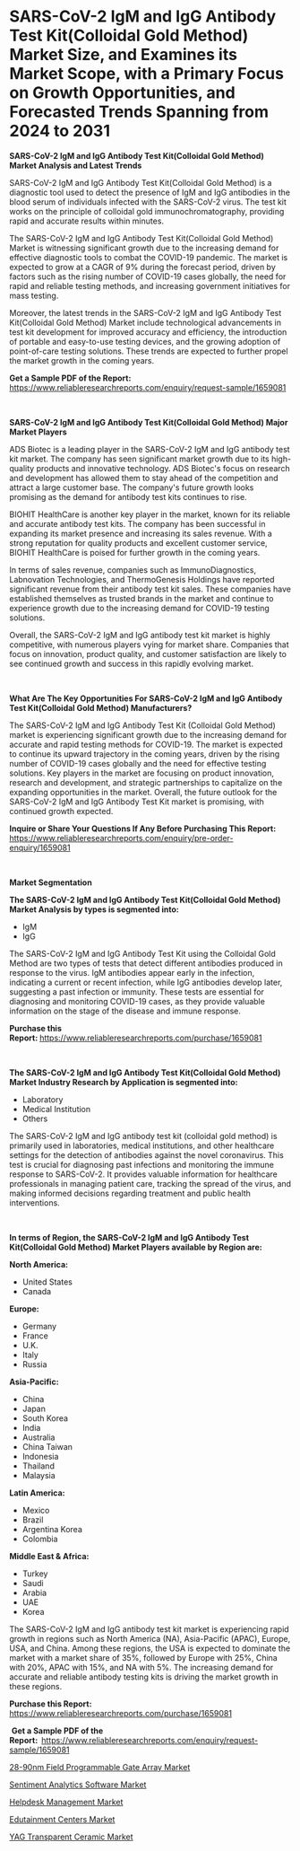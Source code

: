 <p><h1>SARS-CoV-2 IgM and IgG Antibody Test Kit(Colloidal Gold Method) Market Size, and Examines its Market Scope, with a Primary Focus on Growth Opportunities, and Forecasted Trends Spanning from 2024 to 2031</h1></p><p><strong>SARS-CoV-2 IgM and IgG Antibody Test Kit(Colloidal Gold Method) Market Analysis and Latest Trends</strong></p>
<p><p>SARS-CoV-2 IgM and IgG Antibody Test Kit(Colloidal Gold Method) is a diagnostic tool used to detect the presence of IgM and IgG antibodies in the blood serum of individuals infected with the SARS-CoV-2 virus. The test kit works on the principle of colloidal gold immunochromatography, providing rapid and accurate results within minutes.</p><p>The SARS-CoV-2 IgM and IgG Antibody Test Kit(Colloidal Gold Method) Market is witnessing significant growth due to the increasing demand for effective diagnostic tools to combat the COVID-19 pandemic. The market is expected to grow at a CAGR of 9% during the forecast period, driven by factors such as the rising number of COVID-19 cases globally, the need for rapid and reliable testing methods, and increasing government initiatives for mass testing.</p><p>Moreover, the latest trends in the SARS-CoV-2 IgM and IgG Antibody Test Kit(Colloidal Gold Method) Market include technological advancements in test kit development for improved accuracy and efficiency, the introduction of portable and easy-to-use testing devices, and the growing adoption of point-of-care testing solutions. These trends are expected to further propel the market growth in the coming years.</p></p>
<p><strong>Get a Sample PDF of the Report:&nbsp;</strong> <a href="https://www.reliableresearchreports.com/enquiry/request-sample/1659081">https://www.reliableresearchreports.com/enquiry/request-sample/1659081</a></p>
<p>&nbsp;</p>
<p><strong>SARS-CoV-2 IgM and IgG Antibody Test Kit(Colloidal Gold Method) Major Market Players</strong></p>
<p><p>ADS Biotec is a leading player in the SARS-CoV-2 IgM and IgG antibody test kit market. The company has seen significant market growth due to its high-quality products and innovative technology. ADS Biotec's focus on research and development has allowed them to stay ahead of the competition and attract a large customer base. The company's future growth looks promising as the demand for antibody test kits continues to rise.</p><p>BIOHIT HealthCare is another key player in the market, known for its reliable and accurate antibody test kits. The company has been successful in expanding its market presence and increasing its sales revenue. With a strong reputation for quality products and excellent customer service, BIOHIT HealthCare is poised for further growth in the coming years.</p><p>In terms of sales revenue, companies such as ImmunoDiagnostics, Labnovation Technologies, and ThermoGenesis Holdings have reported significant revenue from their antibody test kit sales. These companies have established themselves as trusted brands in the market and continue to experience growth due to the increasing demand for COVID-19 testing solutions.</p><p>Overall, the SARS-CoV-2 IgM and IgG antibody test kit market is highly competitive, with numerous players vying for market share. Companies that focus on innovation, product quality, and customer satisfaction are likely to see continued growth and success in this rapidly evolving market.</p></p>
<p>&nbsp;</p>
<p><strong>What Are The Key Opportunities For SARS-CoV-2 IgM and IgG Antibody Test Kit(Colloidal Gold Method) Manufacturers?</strong></p>
<p><p>The SARS-CoV-2 IgM and IgG Antibody Test Kit (Colloidal Gold Method) market is experiencing significant growth due to the increasing demand for accurate and rapid testing methods for COVID-19. The market is expected to continue its upward trajectory in the coming years, driven by the rising number of COVID-19 cases globally and the need for effective testing solutions. Key players in the market are focusing on product innovation, research and development, and strategic partnerships to capitalize on the expanding opportunities in the market. Overall, the future outlook for the SARS-CoV-2 IgM and IgG Antibody Test Kit market is promising, with continued growth expected.</p></p>
<p><strong>Inquire or Share Your Questions If Any Before Purchasing This Report:</strong> <a href="https://www.reliableresearchreports.com/enquiry/pre-order-enquiry/1659081">https://www.reliableresearchreports.com/enquiry/pre-order-enquiry/1659081</a></p>
<p>&nbsp;</p>
<p><strong>Market Segmentation</strong></p>
<p><strong>The SARS-CoV-2 IgM and IgG Antibody Test Kit(Colloidal Gold Method) Market Analysis by types is segmented into:</strong></p>
<p><ul><li>IgM</li><li>IgG</li></ul></p>
<p><p>The SARS-CoV-2 IgM and IgG Antibody Test Kit using the Colloidal Gold Method are two types of tests that detect different antibodies produced in response to the virus. IgM antibodies appear early in the infection, indicating a current or recent infection, while IgG antibodies develop later, suggesting a past infection or immunity. These tests are essential for diagnosing and monitoring COVID-19 cases, as they provide valuable information on the stage of the disease and immune response.</p></p>
<p><strong>Purchase this Report:&nbsp;</strong><a href="https://www.reliableresearchreports.com/purchase/1659081">https://www.reliableresearchreports.com/purchase/1659081</a></p>
<p>&nbsp;</p>
<p><strong>The SARS-CoV-2 IgM and IgG Antibody Test Kit(Colloidal Gold Method) Market Industry Research by Application is segmented into:</strong></p>
<p><ul><li>Laboratory</li><li>Medical Institution</li><li>Others</li></ul></p>
<p><p>The SARS-CoV-2 IgM and IgG antibody test kit (colloidal gold method) is primarily used in laboratories, medical institutions, and other healthcare settings for the detection of antibodies against the novel coronavirus. This test is crucial for diagnosing past infections and monitoring the immune response to SARS-CoV-2. It provides valuable information for healthcare professionals in managing patient care, tracking the spread of the virus, and making informed decisions regarding treatment and public health interventions.</p></p>
<p>&nbsp;</p>
<p><strong>In terms of Region, the SARS-CoV-2 IgM and IgG Antibody Test Kit(Colloidal Gold Method) Market Players available by Region are:</strong></p>
<p>
    <p> <strong> North America: </strong>
        <ul>
            <li>United States</li>
            <li>Canada</li>
        </ul>
        </p> 
    <p> <strong> Europe: </strong>
        <ul>
            <li>Germany</li>
            <li>France</li>
            <li>U.K.</li>
            <li>Italy</li>
            <li>Russia</li>
        </ul>
        </p> 
    <p> <strong> Asia-Pacific: </strong>
        <ul>
            <li>China</li>
            <li>Japan</li>
            <li>South Korea</li>
            <li>India</li>
            <li>Australia</li>
            <li>China Taiwan</li>
            <li>Indonesia</li>
            <li>Thailand</li>
            <li>Malaysia</li>
        </ul>
        </p> 
    <p> <strong> Latin America: </strong>
        <ul>
            <li>Mexico</li>
            <li>Brazil</li>
            <li>Argentina Korea</li>
            <li>Colombia</li>
        </ul>
        </p> 
    <p> <strong> Middle East & Africa: </strong>
        <ul>
            <li>Turkey</li>
            <li>Saudi</li>
            <li>Arabia</li>
            <li>UAE</li>
            <li>Korea</li>
        </ul>
    </p>
    </p>
<p><p>The SARS-CoV-2 IgM and IgG antibody test kit market is experiencing rapid growth in regions such as North America (NA), Asia-Pacific (APAC), Europe, USA, and China. Among these regions, the USA is expected to dominate the market with a market share of 35%, followed by Europe with 25%, China with 20%, APAC with 15%, and NA with 5%. The increasing demand for accurate and reliable antibody testing kits is driving the market growth in these regions.</p></p>
<p><strong>Purchase this Report: </strong><a href="https://www.reliableresearchreports.com/purchase/1659081">https://www.reliableresearchreports.com/purchase/1659081</a></p>
<p>&nbsp;<strong>Get a Sample PDF of the Report:&nbsp;&nbsp;</strong><a href="https://www.reliableresearchreports.com/enquiry/request-sample/1659081">https://www.reliableresearchreports.com/enquiry/request-sample/1659081</a></p>
<p><strong></strong></p>
<p><p><a href="https://github.com/angelajermaine/Market-Research-Report-List-2/blob/main/28-90nm-field-programmable-gate-array-market.md">28-90nm Field Programmable Gate Array Market</a></p><p><a href="https://medium.com/p/620551c41576/edit">Sentiment Analytics Software Market</a></p><p><a href="https://medium.com/p/2dcad46a3be0/edit">Helpdesk Management Market</a></p><p><a href="https://medium.com/p/4d08b7f98309/edit">Edutainment Centers Market</a></p><p><a href="https://github.com/provorikovar/Market-Research-Report-List-3/blob/main/yag-transparent-ceramic-market.md">YAG Transparent Ceramic Market</a></p></p>